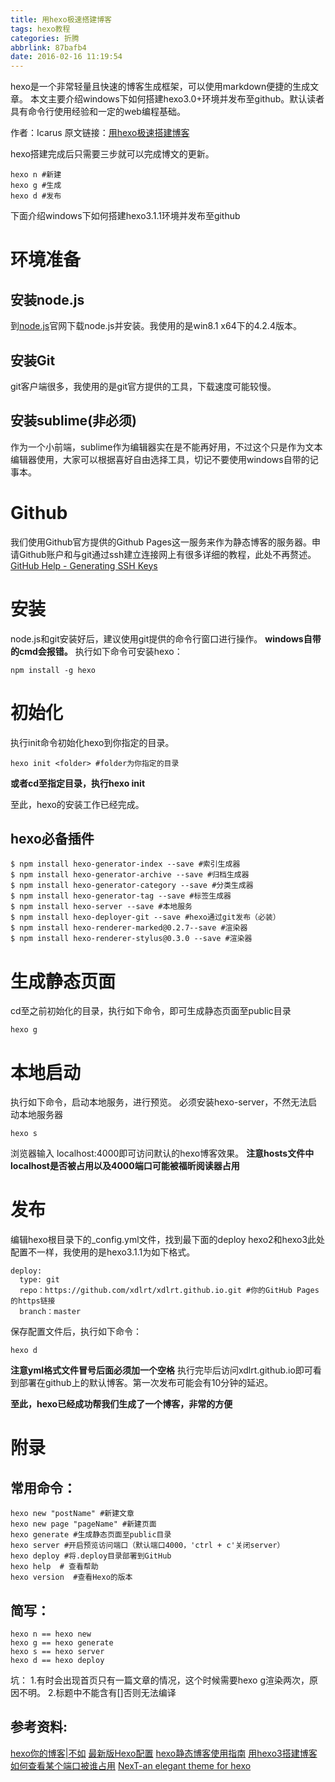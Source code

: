 ```yaml
---
title: 用hexo极速搭建博客
tags: hexo教程
categories: 折腾
abbrlink: 87bafb4
date: 2016-02-16 11:19:54
---
```

hexo是一个非常轻量且快速的博客生成框架，可以使用markdown便捷的生成文章。
本文主要介绍windows下如何搭建hexo3.0+环境并发布至github。默认读者具有命令行使用经验和一定的web编程基础。
<!--more-->

作者：Icarus
原文链接：[用hexo极速搭建博客](https://xdlrt.github.io/2016/02/16/2016-02-16)

hexo搭建完成后只需要三步就可以完成博文的更新。
````
hexo n #新建
hexo g #生成
hexo d #发布
````
下面介绍windows下如何搭建hexo3.1.1环境并发布至github
# 环境准备
## 安装node.js
到[node.js](http://nodejs.org/)官网下载node.js并安装。我使用的是win8.1 x64下的4.2.4版本。
## 安装Git
git客户端很多，我使用的是git官方提供的工具，下载速度可能较慢。
## 安装sublime(非必须)
作为一个小前端，sublime作为编辑器实在是不能再好用，不过这个只是作为文本编辑器使用，大家可以根据喜好自由选择工具，切记不要使用windows自带的记事本。
# Github
我们使用Github官方提供的Github Pages这一服务来作为静态博客的服务器。申请Github账户和与git通过ssh建立连接网上有很多详细的教程，此处不再赘述。
[GitHub Help - Generating SSH Keys](https://help.github.com/articles/generating-an-ssh-key/)

# 安装
node.js和git安装好后，建议使用git提供的命令行窗口进行操作。
**windows自带的cmd会报错。**
执行如下命令可安装hexo：
````
npm install -g hexo
````
# 初始化
执行init命令初始化hexo到你指定的目录。
````
hexo init <folder> #folder为你指定的目录
````
**或者cd至指定目录，执行hexo  init**

至此，hexo的安装工作已经完成。

## hexo必备插件
````
$ npm install hexo-generator-index --save #索引生成器
$ npm install hexo-generator-archive --save #归档生成器
$ npm install hexo-generator-category --save #分类生成器
$ npm install hexo-generator-tag --save #标签生成器
$ npm install hexo-server --save #本地服务
$ npm install hexo-deployer-git --save #hexo通过git发布（必装）
$ npm install hexo-renderer-marked@0.2.7--save #渲染器
$ npm install hexo-renderer-stylus@0.3.0 --save #渲染器
````

# 生成静态页面
cd至之前初始化的目录，执行如下命令，即可生成静态页面至public目录
````
hexo g
````
# 本地启动
执行如下命令，启动本地服务，进行预览。
必须安装hexo-server，不然无法启动本地服务器
````
hexo s
````
浏览器输入 localhost:4000即可访问默认的hexo博客效果。
**注意hosts文件中localhost是否被占用以及4000端口可能被福昕阅读器占用**

# 发布
编辑hexo根目录下的_config.yml文件，找到最下面的deploy
hexo2和hexo3此处配置不一样，我使用的是hexo3.1.1为如下格式。
````
deploy:
  type: git
  repo：https://github.com/xdlrt/xdlrt.github.io.git #你的GitHub Pages的https链接
  branch：master
````
保存配置文件后，执行如下命令：
````
hexo d
````
**注意yml格式文件冒号后面必须加一个空格**
执行完毕后访问xdlrt.github.io即可看到部署在github上的默认博客。第一次发布可能会有10分钟的延迟。

**至此，hexo已经成功帮我们生成了一个博客，非常的方便**

# 附录

## 常用命令：
````
hexo new "postName" #新建文章
hexo new page "pageName" #新建页面
hexo generate #生成静态页面至public目录
hexo server #开启预览访问端口（默认端口4000，'ctrl + c'关闭server）
hexo deploy #将.deploy目录部署到GitHub
hexo help  # 查看帮助
hexo version  #查看Hexo的版本
````

## 简写：
````
hexo n == hexo new
hexo g == hexo generate
hexo s == hexo server
hexo d == hexo deploy
````

坑：
1.有时会出现首页只有一篇文章的情况，这个时候需要hexo g渲染两次，原因不明。
2.标题中不能含有[]否则无法编译


## 参考资料:
[hexo你的博客|不如](http://ibruce.info/2013/11/22/hexo-your-blog/)
[最新版Hexo配置](https://segmentfault.com/a/1190000003088603)
[hexo静态博客使用指南](http://www.jianshu.com/p/73779eacb494)
[用hexo3搭建博客](http://forsweet.github.io/hexo/用Hexo搭建Github博客/)
[如何查看某个端口被谁占用](http://jingyan.baidu.com/article/3c48dd34491d47e10be358b8.html)
[NexT-an elegant theme for hexo](http://theme-next.iissnan.com/)
